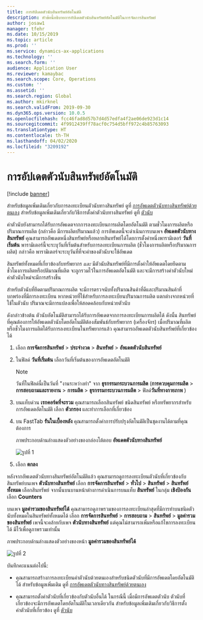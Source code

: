```yaml
---
title: การอัปเดตตัวนับสินทรัพย์อัตโนมัติ
description: หัวข้อนี้อธิบายการอัปเดตตัวนับสินทรัพย์อัตโนมัติในการจัดการสินทรัพย์
author: josaw1
manager: tfehr
ms.date: 10/15/2019
ms.topic: article
ms.prod: ''
ms.service: dynamics-ax-applications
ms.technology: ''
ms.search.form: ''
audience: Application User
ms.reviewer: kamaybac
ms.search.scope: Core, Operations
ms.custom: ''
ms.assetid: ''
ms.search.region: Global
ms.author: mkirknel
ms.search.validFrom: 2019-09-30
ms.dyn365.ops.version: 10.0.5
ms.openlocfilehash: fcc46fad8d57b7d4d57edfa4f2ae06de923d1c14
ms.sourcegitcommit: 4f9912439ff78acf0c754d5bff972c4b85763093
ms.translationtype: HT
ms.contentlocale: th-TH
ms.lasthandoff: 04/02/2020
ms.locfileid: "3209192"
---
```

# <a name="automatic-update-of-asset-counters"></a>การอัปเดตตัวนับสินทรัพย์อัตโนมัติ

[!include [banner](../../includes/banner.md)]

สำหรับข้อมูลเพิ่มเติมเกี่ยวกับการลงทะเบียนตัวนับทางสินทรัพย์ ดูที่ [การอัพเดตตัวนับทางสินทรัพย์ด้วยตนเอง](../work-orders/manual-update-of-asset-counters.md) สำหรับข้อมูลเพิ่มเติมเกี่ยวกับวิธีการตั้งค่าตัวนับทางสินทรัพย์ ดูที่ [ตัวนับ](../setup-for-objects/counters.md)

ค่าตัวนับยังสามารถได้รับการอัพเดตจากการลงทะเบียนการผลิตโดยอัตโนมัติ ตามชั่วโมงการผลิตหรือปริมาณการผลิต (กล่าวคือ มีการผลิตปริมาณแล้ว) การอัพเดตนี้จะดำเนินการบนเพจ **อัพเดตตัวนับทางสินทรัพย์** คุณสามารถอัพเดตหนึ่งสินทรัพย์หรือหลายสินทรัพย์ได้โดยการตั้งค่าหนึ่งพารามิเตอร์ **วันที่เริ่มต้น** พารามิเตอร์นี้จะระบุวันที่เริ่มต้นสำหรับการลงทะเบียนการผลิต (ชั่วโมงการผลิตหรือปริมาณการผลิต) กล่าวคือ พารามิเตอร์จะระบุวันที่ที่จะค่าของตัวนับจะใช้อัพเดต

สินทรัพย์ทั้งหมดที่เกี่ยวข้องกับทรัพยากร *และ* มีตัวนับสินทรัพย์ที่มีการตั้งค่าให้อัพเดตโดยยึดตามชั่วโมงการผลิตหรือปติมาณที่ผลิต จะถูกรวมไว้ในการอัพเดตอัตโนมัติ และจะมีการสร้างค่าตัวนับใหม่ ค่าตัวนับใหม่จะมีการสร้างขึ้น

สำหรับตัวนับที่ยึดตามปริมาณการผลิต จะมีการตรวจนับทั้งปริมาณสินค้าที่ดีและปริมาณสินค้าที่บกพร่องที่มีการลงทะเบียน หากหน่วยที่ใช้สำหรับการลงทะเบียนปริมาณการผลิต แตกต่างจากหน่วยที่ใช้ในตัวนับ ปริมาณจะมีการแปลงเพื่อให้สอดคล้อบกับหน่วยตัวนับ

ดังกล่าวข้างต้น ตัวนับอัตโนมัติสามารถได้รับการอัพเดตจากการลงทะเบียนการผลิตได้ ดังนั้น สินทรัพย์ที่คุณต้องการให้อัพเดตตัวนับโดยอัตโนมัติต้องสัมพันธ์กับทรัพยากร (เครื่องจักร) เมื่อปริมาณที่ผลิตหรือชั่วโมงการผลิตได้รับการลงทะเบียนในทรัพยากรแล้ว คุณสามารถอัพเดตตัวนับสินทรัพย์ที่เกี่ยวข้องได้

1. เลือก **การจัดการสินทรัพย์** > **ประจำงวด** > **สินทรัพย์** > **อัพเดตตัวนับสินทรัพย์**

2. ในฟิลด์ **วันที่เริ่มต้น** เลือกวันที่เริ่มต้นของการอัพเดตอัตโนมัติ

    >[!NOTE]
    >วันที่ในฟิลด์นี้เป็นวันที่ "งานระหว่างทำ" จาก **ธุรกรรมกระบวนการผลิต** (**การควบคุมการผลิต** > **การสอบถามและรายงาน** > **การผลิต** > **ธุรกรรมกระบวนการผลิต** > ฟิลด์**วันที่ทางกายภาพ** )

3. บนแท็บด่วน **เรกคอร์ดที่จะรวม** คุณสามารถเลือกสินทรัพย์ ชนิดสินทรัพย์ หรือทรัพยากรสำหรับการอัพเดตอัตโนมัติ เลือก **ตัวกรอง** และทำการเลือกที่เกี่ยวข้อง

4. บน FastTab **รันในเบื้องหลัง** คุณสามารถตั้งค่าการปรับปรุงอัตโนมัติเป็นชุดงานได้ตามที่คุณต้องการ

    ภาพประกอบด้านล่างแสดงตัวอย่างของกล่องโต้ตอบ **อัพเดตตัวนับทางสินทรัพย์**

    ![รูปที่ 1](media/12-work-orders.png)

5. เลือก **ตกลง** 

หลังจากอัพเดตตัวนับทางสินทรัพย์อัตโนมัติแล้ว คุณสามารถดูการลงทะเบียนตัวนับที่เกี่ยวข้องกับสินทรัพย์บนเพจ **ตัวนับทางสินทรัพย์** เลือก **การจัดการสินทรัพย์** > **ทั่วไป** > **สินทรัพย์** > **สินทรัพย์ทั้งหมด** เลือกสินทรัพย์ จากนั้นบนบานหน้าต่างการดำเนินการบนแท็บ **สินทรัพย์** ในกลุ่ม **เชิงป้องกัน** เลือก **Counters**

บนเพจ **มูลค่ารวมของสินทรัพย์ได้** คุณสามารถดูภาพรวมของการลงทะเบียนล่าสุดที่มีการทำบนชนิดตัวนับทั้งหมดในสินทรัพย์ทั้งหมดได้ เลือก **การจัดการสินทรัพย์** > **การสอบถาม** > **สินทรัพย์** > **มูลค่ารวมของสินทรัพย์** เพจนี้จะคล้ายกับเพจ **ตัวนับทางสินทรัพย์** แต่คุณไม่สามารถเพิ่มหรือแก้ไขการลงทะเบียนได้ มีไว้เพื่อดูภาพรวมเท่านั้น

ภาพประกอบด้านล่างแสดงตัวอย่างของหน้า **มูลค่ารวมของสินทรัพย์ได้**

![รูปที่ 2](media/13-work-orders.png)

บันทึกคะแนนต่อไปนี้:

- คุณสามารถสร้างการลงทะเบียนค่าตัวนับด้วยตนเองสำหรับชนิดตัวนับที่มีการอัพเดตโดยอัตโนมัติได้ สำหรับข้อมูลเพิ่มเติม ดูที่ [การอัพเดตตัวนับทางสินทรัพย์ด้วยตนเอง](../work-orders/manual-update-of-asset-counters.md)

- คุณสามารถตั้งค่าตัวนับที่เกี่ยวข้องกับตัวนับอื่นได้ ในกรณีนี้ เมื่อมีการอัพเดตตัวนับ ตัวนับที่เกี่ยวข้องจะมีการอัพเดตโดยอัตโนมัติในเวลาเดียวกัน สำหรับข้อมูลเพิ่มเติมเกี่ยวกับวิธีการตั้งค่าตัวนับที่เกี่ยวข้อง ดูที่ [ตัวนับ](../setup-for-objects/counters.md)

